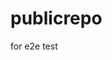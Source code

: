 # publicrepo
for e2e test





























































































































































































































































































































































































































































































































































































































































































































































































































































































































































































































































































































































































































































































































































































































































































































































































































































































































